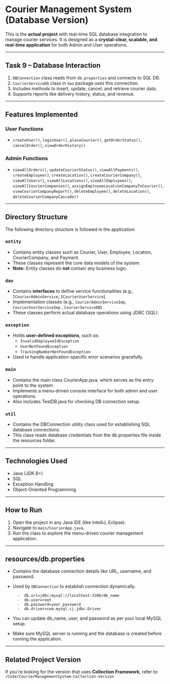 # Courier Management System (Database Version)

This is the **actual project** with real-time SQL database integration to manage courier services. It is designed as a **crystal-clear, scalable, and real-time application** for both Admin and User operations.

---

## Task 9 – Database Interaction

1. `DBConnection` class reads from `db.properties` and connects to SQL DB.
2. `CourierServiceDb` class in `dao` package uses this connection.
3. Includes methods to insert, update, cancel, and retrieve courier data.
4. Supports reports like delivery history, status, and revenue.

---

## Features Implemented

### User Functions
- `createUser()`, `loginUser()`, `placeCourier()`, `getOrderStatus()`, `cancelOrder()`, `viewOrderHistory()`

### Admin Functions
- `viewAllOrders()`, `updateCourierStatus()`, `viewAllPayments()`, `createEmployee()`, `createLocation()`, `createCourierCompany()`, `viewAllUsers()`, `viewAllLocations()`, `viewAllEmployees()`, `viewAllCourierCompanies()`, `assignEmployeeLocationCompanyToCourier()`, `viewCourierCompanyReport()`, `deleteEmployee()`, `deleteLocation()`, `deleteCourierCompanyCascade()`

---


## Directory Structure

The following directory structure is followed in the application:

### `entity`
- Contains entity classes such as Courier, User, Employee, Location, CourierCompany, and Payment.
- These classes represent the core data models of the system.
- **Note:** Entity classes do **not** contain any business logic.

### `dao`
- Contains **interfaces** to define service functionalities (e.g., `ICourierAdminService`, `ICourierUserService`).
- Implementation classes (e.g., `CourierAdminServiceImp`, `CourierUserServiceImp` , `CourierServiceDB`) .
- These classes perform actual database operations using JDBC (SQL).

### `exception`
- Holds **user-defined exceptions**, such as:
  - `InvalidEmployeeIdException`
  - `UserNotFoundException`
  - `TrackingNumberNotFoundException`
- Used to handle application-specific error scenarios gracefully.

### `main`
- Contains the main class CourierApp.java, which serves as the entry point to the system
- Implements a menu-driven console interface for both admin and user operations.
- Also includes TestDB.java for checking DB connection setup.

### `util`
- Contains the DBConnection utility class used for establishing SQL database connections.
- This class reads database credentials from the db.properties file inside the resources folder.

---

## Technologies Used

- Java (JDK 8+)
- SQL
- Exception Handling
- Object-Oriented Programming

---

## How to Run

1. Open the project in any Java IDE (like IntelliJ, Eclipse).
2. Navigate to `main/CourierApp.java`.
3. Run the class to explore the menu-driven courier management application.

---

## resources/db.properties

- Contains the database connection details like URL, username, and password.
- Used by `DBConnection` to establish connection dynamically.

        -  db.url=jdbc:mysql://localhost:3306/db_name  
        -  db.user=root  
        -  db.password=your_password  
        -  db.driver=com.mysql.cj.jdbc.Driver

- You can update db_name, user, and password as per your local MySQL setup.
- Make sure MySQL server is running and the database is created before running the application.


---

## Related Project Version

If you're looking for the version that uses **Collection Framework**, refer to:  
`/Code/CourierManagementSystem-Collection-Version`
